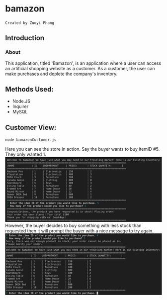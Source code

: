 # bamazon

`Created by Zuoyi Phang`

## Introduction

### About

This application, titled 'Bamazon', is an application where a user can access an artificial shopping website as a customer. As a customer, the user can make purchases and deplete the company's inventory.

## Methods Used:

- Node.JS
- Inquirer
- MySQL

## Customer View:

`node bamazonCustomer.js`

Here you can see the store in action. Say the buyer wants to buy itemID #5. They only wanted 1.
![](screenshots/Customer.png)
However, the buyer decides to buy something with less stock than requested then it will prompt the buyer with a nice message to try again.
![](screenshots/CustomerError.png)
